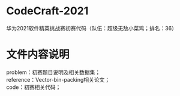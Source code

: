 # CodeCraft-2021
华为2021软件精英挑战赛初赛代码（队伍：超级无敌小菜鸡；排名：36）
# 文件内容说明
problem：初赛题目说明及相关数据集；  
reference：Vector-bin-packing相关论文；  
code：初赛相关代码；
